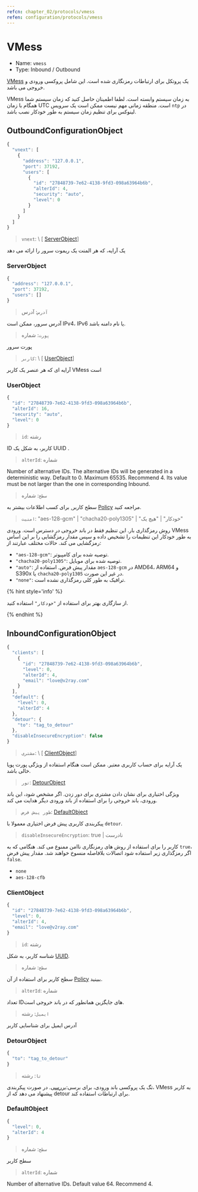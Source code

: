 ```yaml
---
refcn: chapter_02/protocols/vmess
refen: configuration/protocols/vmess
---
```


# VMess

* Name: `vmess`
* Type: Inbound / Outbound

[VMess](https://www.v2ray.com/eng/protocols/vmess.html) یک پروتکل برای ارتباطات رمزنگاری شده است. این شامل پروکسی ورودی و خروجی می باشد.

VMess به زمان سیستم وابسته است. لطفا اطمینان حاصل کنید که زمان سیستم شما همگام با زمان UTC است. منطقه زمانی مهم نیست ممکن است یک سرویس `ntp` در لینوکس برای تنظیم زمان سیستم به طور خودکار نصب باشد.

## OutboundConfigurationObject

```javascript
{
  "vnext": [
    {
      "address": "127.0.0.1",
      "port": 37192,
      "users": [
        {
          "id": "27848739-7e62-4138-9fd3-098a63964b6b",
          "alterId": 4,
          "security": "auto",
          "level": 0
        }
      ]
    }
  ]
}
```

> `vnext`: \ [ [ServerObject](#serverobject)]

یک آرایه، که هر المنت یک ریموت سرور را ارائه می دهد

### ServerObject

```javascript
{
  "address": "127.0.0.1",
  "port": 37192,
  "users": []
}
```

> `آدرس`: آدرس

آدرس سرور، ممکن است IPv4، IPv6 یا نام دامنه باشد.

> `پورت`: شماره

پورت سرور

> `کاربر`: \ [ [UserObject](#userobject)\]

آرایه ای که هر عنصر یک کاربر VMess است

### UserObject

```javascript
{
  "id": "27848739-7e62-4138-9fd3-098a63964b6b",
  "alterId": 16,
  "security": "auto",
  "level": 0
}
```

> `id`: رشته

ID کاربر، به شکل یک UUID [](https://en.wikipedia.org/wiki/Universally_unique_identifier).

> `alterId`: شماره

Number of alternative IDs. The alternative IDs will be generated in a deterministic way. Default to 0. Maximum 65535. Recommend 4. Its value must be not larger than the one in corresponding Inbound.

> `سطح`: شماره

سطح کاربر, برای کسب اطلاعات بیشتر به [Policy](../policy.md) مراجعه کنید.

> `امنیت`: "aes-128-gcm" | "chacha20-poly1305" | "خودکار" | "هیچ یک"

روش رمزگذاری بار. این تنظیم فقط در باند خروجی در دسترس است. ورودی VMess به طور خودکار این تنظیمات را تشخیص داده و سپس مقدار رمزگشایی را بر این اساس رمزگشایی می کند. حالات مختلف عبارتند از:

* `"aes-128-gcm"`: توصیه شده برای کامپیوتر.
* `"chacha20-poly1305"`: توصیه شده برای موبایل.
* `"auto"`: مقدار پیش فرض. استفاده از `aes-128-gcm` در AMD64، ARM64 و S390x یا `chacha20-poly1305` در غیر این صورت.
* `"none"`: ترافیک به طور کلی رمزگذاری نشده است.

{% hint style='info' %}

از سازگاری بهتر برای استفاده از `"خودکار"` استفاده کنید.

{% endhint %}

## InboundConfigurationObject

```javascript
{
  "clients": [
    {
      "id": "27848739-7e62-4138-9fd3-098a63964b6b",
      "level": 0,
      "alterId": 4,
      "email": "love@v2ray.com"
    }
  ],
  "default": {
    "level": 0,
    "alterId": 4
  },
  "detour": {
    "to": "tag_to_detour"
  },
  "disableInsecureEncryption": false
}
```

> `مشتری`: \ [ [ClientObject](#clientobject)\]

یک آرایه برای حساب کاربری معتبر. ممکن است هنگام استفاده از ویژگی پورت پویا خالی باشد.

> `تور`: [DetourObject](#detourobject)

ویژگی اختیاری برای نشان دادن مشتری برای دور زدن. اگر مشخص شود، این باند ورودی، باند خروجی را برای استفاده از باند ورودی دیگر هدایت می کند.

> `طور پیش فرض`: [DefaultObject](#defaultobject)

پیکربندی کاربری پیش فرض اختیاری معمولا با `detour`.

> `disableInsecureEncryption`: true | نادرست

کاربر را برای استفاده از روش های رمزنگاری ناامن ممنوع می کند. هنگامی که به `true`، اگر رمزگذاری زیر استفاده شود اتصالات بلافاصله منسوخ خواهند شد. مقدار پیش فرض `false`.

* `none`
* `aes-128-cfb`

### ClientObject

```javascript
{
  "id": "27848739-7e62-4138-9fd3-098a63964b6b",
  "level": 0,
  "alterId": 4,
  "email": "love@v2ray.com"
}
```

> `id`: رشته

شناسه کاربر، به شکل [UUID](https://en.wikipedia.org/wiki/Universally_unique_identifier).

> `سطح`: شماره

سطح کاربر برای استفاده از آن [Policy](../policy.md) ببینید.

> `alterId`: شماره

تعداد IDهای جایگزین همانطور که در باند خروجی است.

> `ایمیل`: رشته

آدرس ایمیل برای شناسایی کاربر

### DetourObject

```javascript
{
  "to": "tag_to_detour"
}
```

> `تا`: رشته

تگ یک پروکسی باند ورودی، برای برسی:[بررسی](../protocols.md). در صورت پیکربندی، VMess به کاربر پیشنهاد می دهد که از detour برای ارتباطات استفاده کند.

### DefaultObject

```javascript
{
  "level": 0,
  "alterId": 4
}
```

> `سطح`: شماره

سطح کاربر

> `alterId`: شماره

Number of alternative IDs. Default value 64. Recommend 4.
